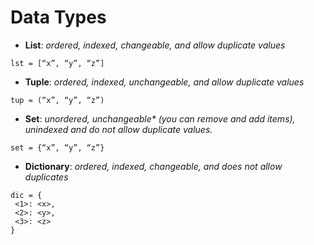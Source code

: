 # Data Types
-	**List**: _ordered, indexed, changeable, and allow duplicate values_
  ```
  lst = [“x”, “y”, “z”]
  ``` 
-	**Tuple**: _ordered, indexed, unchangeable, and allow duplicate values_
  ```
  tup = (“x”, “y”, “z”)
  ```
-	**Set**: _unordered, unchangeable* (you can remove and add items), unindexed and do not allow duplicate values._
  ```
  set = {“x”, “y”, “z”}
  ```
-	**Dictionary**: _ordered, indexed, changeable, and does not allow duplicates_
  ```
  dic = {
   <1>: <x>,
   <2>: <y>,
   <3>: <z>
  }
  ```
